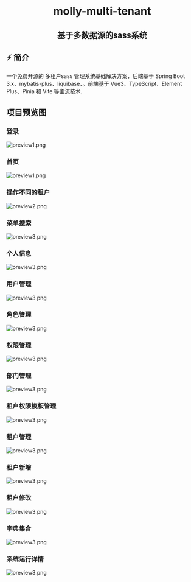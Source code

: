 <div align="center">
  <h1>molly-multi-tenant</h1>
  <h2>基于多数据源的sass系统</h2>
</div>

## ⚡ 简介

一个免费开源的 多租户sass 管理系统基础解决方案，后端基于 Spring Boot 3.x、mybatis-plus、liquibase、。前端基于 Vue3、TypeScript、Element Plus、Pinia 和 Vite 等主流技术.

## 项目预览图

### 登录
![preview1.png](./docs/login.png)

### 首页
![preview1.png](./docs/1.png)

### 操作不同的租户
![preview2.png](./docs/2.png)

### 菜单搜索
![preview3.png](./docs/3.png)

### 个人信息
![preview3.png](./docs/4.png)

### 用户管理
![preview3.png](./docs/5.png)

### 角色管理
![preview3.png](./docs/6.png)

### 权限管理
![preview3.png](./docs/7.png)

### 部门管理
![preview3.png](./docs/8.png)

### 租户权限模板管理
![preview3.png](./docs/9.png)

### 租户管理
![preview3.png](./docs/10.png)

### 租户新增
![preview3.png](./docs/11.png)

### 租户修改
![preview3.png](./docs/12.png)

### 字典集合
![preview3.png](./docs/13.png)

### 系统运行详情
![preview3.png](./docs/14.png)

